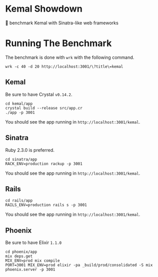 # Kemal Showdown

:horse_racing: benchmark Kemal with Sinatra-like web frameworks

# Running The Benchmark

The benchmark is done with `wrk` with the following command.

`wrk -c 40 -d 20 http://localhost:3001/\?title\=kemal`

## Kemal

Be sure to have Crystal `v0.14.2`.

```
cd kemal/app
crystal build --release src/app.cr
./app -p 3001
```

You should see the app running in `http://localhost:3001/kemal`.

## Sinatra

Ruby 2.3.0 is preferred.

```
cd sinatra/app
RACK_ENV=production rackup -p 3001
```

You should see the app running in `http://localhost:3001/kemal`.

## Rails

```
cd rails/app
RAILS_ENV=production rails s -p 3001
```

You should see the app running in `http://localhost:3001/kemal`.

## Phoenix

Be sure to have Elixir `1.1.0`

```
cd phoenix/app
mix deps.get
MIX_ENV=prod mix compile
PORT=3001 MIX_ENV=prod elixir -pa _build/prod/consolidated -S mix phoenix.server -p 3001
```

